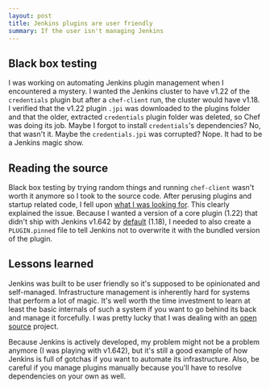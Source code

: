 ```yaml
---
layout: post
title: Jenkins plugins are user friendly
summary: If the user isn't managing Jenkins
---
```

## Black box testing
I was working on automating Jenkins plugin management when I encountered a mystery. I wanted the Jenkins cluster to have v1.22 of the `credentials` plugin but after a `chef-client` run, the cluster would have v1.18. I verified that the v1.22 plugin `.jpi` was downloaded to the plugins folder and that the older, extracted `credentials` plugin folder was deleted, so Chef was doing its job. Maybe I forgot to install `credentials`'s dependencies? No, that wasn't it. Maybe the `credentials.jpi` was corrupted? Nope. It had to be a Jenkins magic show.

## Reading the source
Black box testing by trying random things and running `chef-client` wasn't worth it anymore so I took to the source code. After perusing plugins and startup related code, I fell upon [what I was looking for](https://github.com/jenkinsci/jenkins/blob/jenkins-1.642.2/core/src/main/java/hudson/init/InitStrategy.java#L56). This clearly explained the issue. Because I wanted a version of a core plugin (1.22) that didn't ship with Jenkins v1.642 by [default](https://github.com/jenkinsci/jenkins/blob/jenkins-1.642.2/war/pom.xml#L277) (1.18), I needed to also create a `PLUGIN.pinned` file to tell Jenkins not to overwrite it with the bundled version of the plugin.

## Lessons learned
Jenkins was built to be user friendly so it's supposed to be opinionated and self-managed. Infrastructure management is inherently hard for systems that perform a lot of magic. It's well worth the time investment to learn at least the basic internals of such a system if you want to go behind its back and manage it forcefully. I was pretty lucky that I was dealing with an [open source](https://github.com/jenkinsci/jenkins) project. 

Because Jenkins is actively developed, my problem might not be a problem anymore (I was playing with v1.642), but it's still a good example of how Jenkins is full of gotchas if you want to automate its infrastructure. Also, be careful if you manage plugins manually because you'll have to resolve dependencies on your own as well. 
